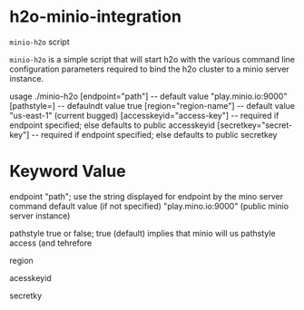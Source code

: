 # h2o-minio-integration

`minio-h2o` script

`minio-h2o` is a simple script that will start h2o with the various command line configuration 
parameters required to bind the h2o cluster to a minio server instance. 


usage ./minio-h2o [endpoint="path"]             -- default value "play.minio.io:9000"
                  [pathstyle=]                  -- defaulndt value  true
                  [region="region-name"]        -- default value "us-east-1" (current bugged)
                  [accesskeyid="access-key"]    -- required if endpoint specified; else defaults to public accesskeyid
                  [secretkey="secret-key"]      -- required if endpoint specified; else defaults to public secretkey


Keyword           Value
===========================================================================================================
endpoint         "path"; use the string displayed for endpoint by the mino server command
                  default value (if not specified) "play.mino.io:9000" (public minio server instance) 

pathstyle         true or false; true (default) implies that minio will us pathstyle access (and tehrefore

region


acesskeyid


secretky



